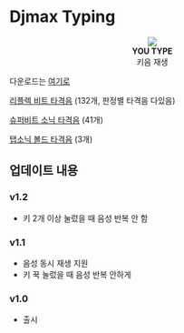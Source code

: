 # Djmax Typing

<p align="center">
  <img src="happy.webp"/>
  <br>
<b>YOU TYPE</b>
  <br>
키음 재생
</p>


다운로드는 [여기로](https://github.com/rosenrose/DjmaxTyping/releases/)

[리플렉 비트 타격음](https://drive.google.com/file/d/1NN5_HtsdXutSUb9JQ26bixO4CEtZgsMt/view) (132개, 판정별 타격음 다있음)

[슈퍼비트 소닉 타격음](https://drive.google.com/file/d/1yPZTYqcCsfqTfN0I0zGUGHdFuGS99Ht2/view) (41개)

[탭소닉 볼드 타격음](https://drive.google.com/file/d/1fbVlVycMD3fYuQ-uExIiBMof0asD0Yyi/view) (3개)

## 업데이트 내용

### v1.2

- 키 2개 이상 눌렀을 때 음성 반복 안 함

### v1.1

- 음성 동시 재생 지원
- 키 꾹 눌렀을 때 음성 반복 안하게

### v1.0

- 출시